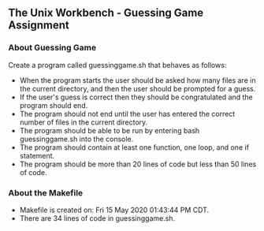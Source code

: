 ## The Unix Workbench - Guessing Game Assignment
### About Guessing Game
Create a program called guessinggame.sh that behaves as follows:
  

- When the program starts the user should be asked how many files are in the current directory, and then the user should be prompted for a guess.
- If the user's guess is correct then they should be congratulated and the program should end.
- The program should not end until the user has entered the correct number of files in the current directory.
- The program should be able to be run by entering bash guessinggame.sh into the console.
- The program should contain at least one function, one loop, and one if statement.
- The program should be more than 20 lines of code but less than 50 lines of code.
  

### About the Makefile
- Makefile is created on:  Fri 15 May 2020 01:43:44 PM CDT.
- There are 34 lines of code in guessinggame.sh.
  

